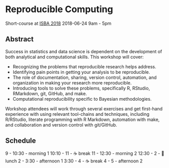 # Reproducible Computing

Short-course at [ISBA 2018](https://bayesian.org/isba2018/Short-Courses/)
2018-06-24
9am - 5pm

## Abstract

Success in statistics and data science is dependent on the development of both analytical and computational skills. This workshop will cover:

- Recognizing the problems that reproducible research helps address.
- Identifying pain points in getting your analysis to be reproducible.
- The role of documentation, sharing, version control, automation, and organization in making your research more reproducible.
- Introducing tools to solve these problems, specifically R, RStudio, RMarkdown, git, GitHub, and make.
- Computational reproducibility specific to Bayesian methodologies.

Workshop attendees will work through several exercises and get first-hand experience with using relevant tool-chains and techniques, including R/RStudio, literate programming with R Markdown, automation with make, and collaboration and version control with git/GitHub.

## Schedule

9 - 10:30  - morning 1
10:10 - 11 - :coffee: break
11 - 12:30 - morning 2
12:30 - 2  - :fork_and_knife: lunch
2 - 3:30   - afternoon 1
3:30 - 4   - :coffee: break
4 - 5      - afternoon 2
